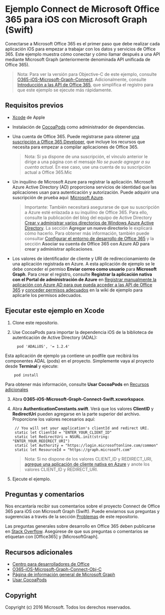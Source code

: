 # Ejemplo Connect de Microsoft Office 365 para iOS con Microsoft Graph (Swift)

Conectarse a Microsoft Office 365 es el primer paso que debe realizar cada aplicación iOS para empezar a trabajar con los datos y servicios de Office 365. Este ejemplo muestra cómo conectar y cómo llamar después a una API mediante Microsoft Graph (anteriormente denominada API unificada de Office 365).

> Nota: Para ver la versión para Objective-C de este ejemplo, consulte [O365-iOS-Microsoft-Graph-Connect](https://github.com/OfficeDev/O365-iOS-Microsoft-Graph-Connect). Adicionalmente, consulte [Introducción a las API de Office 365](http://dev.office.com/getting-started/office365apis?platform=option-ios#setup), que simplifica el registro para que este ejemplo se ejecute más rápidamente.
 
## Requisitos previos
* [Xcode](https://developer.apple.com/xcode/downloads/) de Apple
* Instalación de [CocoaPods](https://guides.cocoapods.org/using/using-cocoapods.html) como administrador de dependencias.
* Una cuenta de Office 365. Puede registrarse para obtener [una suscripción a Office 365 Developer](https://aka.ms/devprogramsignup), que incluye los recursos que necesita para empezar a compilar aplicaciones de Office 365.

     > Nota: Si ya dispone de una suscripción, el vínculo anterior le dirige a una página con el mensaje *No se puede agregar a su cuenta actual*. En ese caso, use una cuenta de su suscripción actual a Office 365.Mic
* Un inquilino de Microsoft Azure para registrar la aplicación. Microsoft Azure Active Directory (AD) proporciona servicios de identidad que las aplicaciones usan para autenticación y autorización. Puede adquirir una suscripción de prueba aquí: [Microsoft Azure](https://account.windowsazure.com/SignUp).

     > Importante: También necesitará asegurarse de que su suscripción a Azure esté enlazada a su inquilino de Office 365. Para ello, consulte la publicación del blog del equipo de Active Directory [Crear y administrar varios directorios de Windows Azure Active Directory](http://blogs.technet.com/b/ad/archive/2013/11/08/creating-and-managing-multiple-windows-azure-active-directories.aspx). La sección **Agregar un nuevo directorio** le explicará cómo hacerlo. Para obtener más información, también puede consultar [Configurar el entorno de desarrollo de Office 365](https://msdn.microsoft.com/office/office365/howto/setup-development-environment#bk_CreateAzureSubscription) y la sección **Asociar su cuenta de Office 365 con Azure AD para crear y administrar aplicaciones**.
      
* Los valores de identificador de cliente y URI de redireccionamiento de una aplicación registrada en Azure. A esta aplicación de ejemplo se le debe conceder el permiso **Enviar correo como usuario** para **Microsoft Graph**. Para crear el registro, consulte **Registrar la aplicación nativa con el Portal de administración de Azure** en [Registrar manualmente la aplicación con Azure AD para que pueda acceder a las API de Office 365](https://msdn.microsoft.com/en-us/office/office365/howto/add-common-consent-manually) y [conceder permisos adecuados](https://github.com/OfficeDev/O365-iOS-Microsoft-Graph-Connect/wiki/Grant-permissions-to-the-Connect-application-in-Azure) en la wiki de ejemplo para aplicarle los permisos adecuados.


       
## Ejecutar este ejemplo en Xcode

1. Clone este repositorio.
2. Use CocoaPods para importar la dependencia iOS de la biblioteca de autenticación de Active Directory (ADAL):
        
	     pod 'ADALiOS', '= 1.2.4'

 Esta aplicación de ejemplo ya contiene un podfile que recibirá los componentes ADAL (pods) en el proyecto. Simplemente vaya al proyecto desde **Terminal** y ejecute: 
        
        pod install
        
   Para obtener más información, consulte **Usar CocoaPods** en [Recursos adicionales](#AdditionalResources)
  
3. Abra **O365-iOS-Microsoft-Graph-Connect-Swift.xcworkspace**.
4. Abra **AuthenticationConstants.swift**. Verá que los valores **ClientID** y **RedirectUri** pueden agregarse en la parte superior del archivo. Proporcione los valores necesarios aquí:

        // You will set your application's clientId and redirect URI.
    	static let ClientId = "ENTER_YOUR_CLIENT_ID"
    	static let RedirectUri = NSURL.init(string: "ENTER_YOUR_REDIRECT_URI")
    	static let Authority = "https://login.microsoftonline.com/common"
    	static let ResourceId = "https://graph.microsoft.com"
    
    > Nota: Si no dispone de los valores CLIENT_ID y REDIRECT_URI, [agregue una aplicación de cliente nativa en Azure](https://msdn.microsoft.com/library/azure/dn132599.aspx#BKMK_Adding) y anote los valores CLIENT_ID y REDIRECT_URI.

5. Ejecute el ejemplo.


## Preguntas y comentarios

Nos encantaría recibir sus comentarios sobre el proyecto Connect de Office 365 para iOS con Microsoft Graph (Swift). Puede enviarnos sus preguntas y sugerencias a través de la sección [Problemas](https://github.com/OfficeDev/O365-iOS-Microsoft-Graph-Connect-Swift/issues) de este repositorio.

Las preguntas generales sobre desarrollo en Office 365 deben publicarse en [Stack Overflow](http://stackoverflow.com/questions/tagged/Office365+API). Asegúrese de que sus preguntas o comentarios se etiquetan con [Office365] y [MicrosoftGraph].


## Recursos adicionales

* [Centro para desarrolladores de Office](http://dev.office.com/)
* [O365-iOS-Microsoft-Graph-Connect-Obj-C](https://github.com/OfficeDev/O365-iOS-Microsoft-Graph-Connect)
* [Página de información general de Microsoft Graph](https://graph.microsoft.io)
* [Usar CocoaPods](https://guides.cocoapods.org/using/using-cocoapods.html)

## Copyright
Copyright (c) 2016 Microsoft. Todos los derechos reservados.



